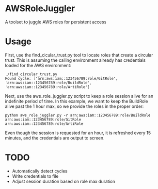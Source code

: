 # AWSRoleJuggler
A toolset to juggle AWS roles for persistent access

# Usage
First, use the find_cicular_trust.py tool to locate roles that create a circular trust. This is assuming the calling environment already has credentials loaded for the AWS environment:
```
./find_circular_trust.py 
Found cycle: ['arn:aws:iam::123456789:role/GitRole', 'arn:aws:iam::123456789:role/BuildRole', 'arn:aws:iam::123456789:role/ArtiRole']
```
Next, use the aws_role_juggler.py script to keep a role session alive for an indefinite period of time. In this example, we want to keep the BuildRole alive past the 1 hour max, so we provide the roles in the proper order:
```
python aws_role_juggler.py -r arn:aws:iam::123456789:role/BuildRole arn:aws:iam::123456789:role/GitRole arn:aws:iam::123456789:role/ArtiRole
```
Even though the session is requested for an hour, it is refreshed every 15 minutes, and the credentials are output to screen.

# TODO
* Automatically detect cycles
* Write credentials to file
* Adjust session duration based on role max duration
